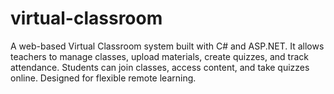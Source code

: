 # virtual-classroom
A web-based Virtual Classroom system built with C# and ASP.NET. It allows teachers to manage classes, upload materials, create quizzes, and track attendance. Students can join classes, access content, and take quizzes online. Designed for flexible remote learning.
